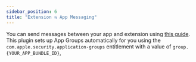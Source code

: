 ```yaml
---
sidebar_position: 6
title: "Extension ⇆ App Messaging"
---
```


You can send messages between your app and extension using [this guide](https://developer.apple.com/documentation/safariservices/safari_web_extensions/messaging_between_the_app_and_javascript_in_a_safari_web_extension). This plugin sets up App Groups automatically for you using the `com.apple.security.application-groups` entitlement with a value of `group.{YOUR_APP_BUNDLE_ID}`,

